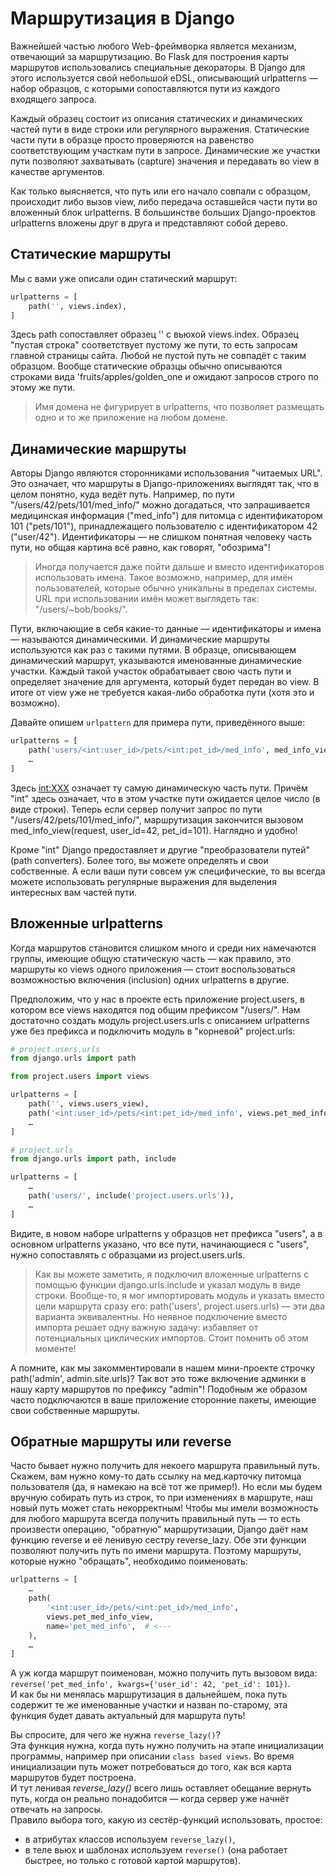 # Маршрутизация в Django

Важнейшей частью любого Web-фреймворка является механизм, отвечающий за маршрутизацию. Во Flask для построения карты маршрутов использовались специальные декораторы. В Django для этого используется свой небольшой eDSL, описывающий urlpatterns — набор образцов, с которыми сопоставляются пути из каждого входящего запроса.

Каждый образец состоит из описания статических и динамических частей пути в виде строки или регулярного выражения. Статические части пути в образце просто проверяются на равенство соответствующим участкам пути в запросе. Динамические же участки пути позволяют захватывать (capture) значения и передавать во view в качестве аргументов.

Как только выясняется, что путь или его начало совпали с образцом, происходит либо 
вызов view, либо передача оставшейся части пути во вложенный блок urlpatterns. 
В большинстве больших Django-проектов urlpatterns вложены друг в друга и 
представляют собой дерево.

## Статические маршруты

Мы с вами уже описали один статический маршрут:
```python
urlpatterns = [
    path('', views.index),
]
```
Здесь path сопоставляет образец '' с вьюхой views.index. Образец "пустая строка" соответствует пустому же пути, то есть запросам главной страницы сайта. Любой не пустой путь не совпадёт с таким образцом. Вообще статические образцы обычно описываются строками вида 'fruits/apples/golden_one и ожидают запросов строго по этому же пути.

>Имя домена не фигурирует в urlpatterns, что позволяет размещать одно и то же 
> приложение на любом домене.

## Динамические маршруты
Авторы Django являются сторонниками использования "читаемых URL". Это означает, что маршруты в Django-приложениях выглядят так, что в целом понятно, куда ведёт путь. Например, по пути "/users/42/pets/101/med_info/" можно догадаться, что запрашивается медицинская информация ("med_info") для питомца с идентификатором 101 ("pets/101"), принадлежащего пользователю с идентификатором 42 ("user/42"). Идентификаторы — не слишком понятная человеку часть пути, но общая картина всё равно, как говорят, "обозрима"!

>Иногда получается даже пойти дальше и вместо идентификаторов использовать имена. Такое возможно, например, для имён пользователей, которые обычно уникальны в пределах системы. URL при использовании имён может выглядеть так: "/users/~bob/books/".

Пути, включающие в себя какие-то данные — идентификаторы и имена — называются динамическими. И динамические маршруты используются как раз с такими путями. В образце, описывающем динамический маршрут, указываются именованные динамические участки. Каждый такой участок обрабатывает свою часть пути и определяет значение для аргумента, который будет передан во view. В итоге от view уже не требуется какая-либо обработка пути (хотя это и возможно).

Давайте опишем `urlpattern` для примера пути, приведённого выше:
```python
urlpatterns = [
    path('users/<int:user_id>/pets/<int:pet_id>/med_info', med_info_view),
    …
]
```
Здесь <int:XXX> означает ту самую динамическую часть пути. Причём "int" здесь означает, что в этом участке пути ожидается целое число (в виде строки). Теперь если сервер получит запрос по пути "/users/42/pets/101/med_info/", маршрутизация закончится вызовом med_info_view(request, user_id=42, pet_id=101). Наглядно и удобно!

Кроме "int" Django предоставляет и другие "преобразователи путей" (path converters). Более того, вы можете определять и свои собственные. А если ваши пути совсем уж специфические, то вы всегда можете использовать регулярные выражения для выделения интересных вам частей пути.

## Вложенные urlpatterns

Когда маршрутов становится слишком много и среди них намечаются группы, имеющие общую статическую часть — как правило, это маршруты ко views одного приложения — стоит воспользоваться возможностью включения (inclusion) одних urlpatterns в другие.

Предположим, что у нас в проекте есть приложение project.users, в котором все views находятся под общим префиксом "/users/". Нам достаточно создать модуль project.users.urls с описанием urlpatterns уже без префикса и подключить модуль в "корневой" project.urls:
```python
# project.users.urls
from django.urls import path

from project.users import views

urlpatterns = [
    path('', views.users_view),
    path('<int:user_id>/pets/<int:pet_id>/med_info', views.pet_med_info_view),
    …
]
```
```python
# project.urls
from django.urls import path, include

urlpatterns = [
    …
    path('users/', include('project.users.urls')),
    …
]
```
Видите, в новом наборе urlpatterns у образцов нет префикса "users", а в основном urlpatterns указано, что все пути, начинающиеся с "users", нужно сопоставлять с образцами из project.users.urls.
>Как вы можете заметить, я подключил вложенные urlpatterns с помощью функции django.urls.include и указал модуль в виде строки. Вообще-то, я мог импортировать модуль и указать вместо цели маршрута сразу его: path('users', project.users.urls) — эти два варианта эквивалентны. Но неявное подключение вместо импорта решает одну важную задачу: избавляет от потенциальных циклических импортов. Стоит помнить об этом моменте!

А помните, как мы закомментировали в нашем мини-проекте строчку path('admin', admin.site.urls)? Так вот это тоже включение админки в нашу карту маршрутов по префиксу "admin"! Подобным же образом часто подключаются в ваше приложение сторонние пакеты, имеющие свои собственные маршруты.

## Обратные маршруты или reverse

Часто бывает нужно получить для некоего маршрута правильный путь. Скажем, вам нужно кому-то дать ссылку на мед.карточку питомца пользователя (да, я намекаю на всё тот же пример!). Но если мы будем вручную собирать путь из строк, то при изменениях в маршруте, наш новый путь может стать некорректным! Чтобы мы имели возможность для любого маршрута всегда получить правильный путь — то есть произвести операцию, "обратную" маршрутизации, Django даёт нам функцию reverse и её ленивую сестру reverse_lazy. Обе эти функции позволяют получить путь по имени маршрута. Поэтому маршруты, которые нужно "обращать", необходимо поименовать:
```python
urlpatterns = [
    …
    path(
        '<int:user_id>/pets/<int:pet_id>/med_info',
        views.pet_med_info_view,
        name='pet_med_info',  # <---
    ),
    …
]
```
А уж когда маршрут поименован, можно получить путь вызовом вида: <br>
`reverse('pet_med_info', kwargs={'user_id': 42, 'pet_id': 101})`. <br>
И как бы ни менялась маршрутизация в дальнейшем, пока путь содержит те же именованные участки и назван по-старому, эта функция будет давать актуальный для маршрута путь!

Вы спросите, для чего же нужна `reverse_lazy()`? <br>
Эта функция нужна, когда путь нужно получить на этапе инициализации программы, 
например при описании `class based views`. Во время инициализации путь может 
потребоваться до того, как вся карта маршрутов будет построена. <br>
И тут ленивая *reverse_lazy()* всего лишь оставляет обещание вернуть путь,
когда он реально понадобится — когда сервер уже начнёт отвечать на запросы. <br>
Правило выбора того, какую из сестёр-функций использовать, простое:
- в атрибутах классов используем `reverse_lazy()`, 
- в теле вьюх и шаблонах используем `reverse()` (она работает быстрее, но только с готовой картой маршрутов).